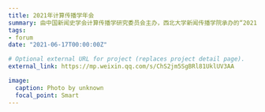 ```yaml
---
title: 2021年计算传播学年会
summary: 由中国新闻史学会计算传播学研究委员会主办，西北大学新闻传播学院承办的“2021年计算传播学年会”，论坛将于7月中旬在西安举办，论文《卫健类政务短视频的时间影响因素实证分析》入选（注：该论坛没有设置是否发表门槛，所以该论坛系此论文发表后参加的论坛）。
tags:
- forum
date: "2021-06-17T00:00:00Z"

# Optional external URL for project (replaces project detail page).
external_link: https://mp.weixin.qq.com/s/ChS2jm5SgBRl81UklUV3AA

image:
  caption: Photo by unknown
  focal_point: Smart
---
```

